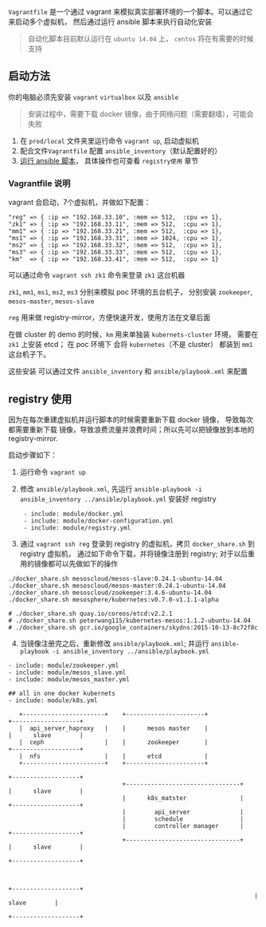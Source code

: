 
`Vagrantfile` 是一个通过 vagrant 来模拟真实部署环境的一个脚本。可以通过它来启动多个虚拟机，
然后通过运行 ansible 脚本来执行自动化安装

> 自动化脚本目前默认运行在 `ubuntu 14.04` 上， `centos` 将在有需要的时候支持

## 启动方法

你的电脑必须先安装 `vagrant` `virtualbox` 以及 `ansible`

> 安装过程中，需要下载 docker 镜像，由于网络问题（需要翻墙），可能会失败

1. 在 `prod/local` 文件夹里运行命令 `vagrant up`, 启动虚拟机
2. 配合文件`Vagrantfile` 配置 `ansible_inventory`（默认配置好的）
3. [运行 ansible 脚本](https://github.com/peterwangpei/mesos-poc/tree/master/prod/ansible)，
具体操作也可查看 `registry使用` 章节

### Vagrantfile 说明

vagrant 会启动，7个虚拟机，并做如下配置：

~~~~~~
"reg" => { :ip => "192.168.33.10", :mem => 512,  :cpu => 1},
"zk1" => { :ip => "192.168.33.11", :mem => 512,  :cpu => 1},
"mm1" => { :ip => "192.168.33.21", :mem => 512,  :cpu => 1},
"ms1" => { :ip => "192.168.33.31", :mem => 1024, :cpu => 1},
"ms2" => { :ip => "192.168.33.32", :mem => 512,  :cpu => 1},
"ms3" => { :ip => "192.168.33.33", :mem => 512,  :cpu => 1},
"km"  => { :ip => "192.168.33.41", :mem => 512,  :cpu => 1}
~~~~~~

可以通过命令 `vagrant ssh zk1` 命令来登录 `zk1` 这台机器

`zk1`, `mm1`, `ms1`, `ms2`, `ms3` 分别来模拟 poc 环境的五台机子，
分别安装 `zookeeper`, `mesos-master`, `mesos-slave`

`reg` 用来做 registry-mirror，方便快速开发，使用方法在文章后面

在做 cluster 的 demo 的时候，`km` 用来单独装 `kubernets-cluster` 环境，
需要在 `zk1` 上安装 etcd； 在 poc 环境下 会将 `kubernetes`（不是 cluster） 都装到 `mm1` 这台机子下。

这些安装 可以通过文件 `ansible_inventory` 和 `ansible/playbook.xml` 来配置

## registry 使用

因为在每次重建虚拟机并运行脚本的时候需要重新下载 docker 镜像，
导致每次都需要重新下载 镜像，导致浪费流量并浪费时间；所以先可以把镜像放到本地的 registry-mirror.

启动步骤如下：

1. 运行命令 `vagrant up`
2. 修改 `ansible/playbook.xml`, 先运行  `ansible-playbook -i ansible_inventory ../ansible/playbook.yml` 安装好 registry

    ~~~~~~
     - include: module/docker.yml
     - include: module/docker-configuration.yml
     - include: module/registry.yml
    ~~~~~~
3. 通过 `vagrant ssh reg` 登录到 registry 的虚拟机，拷贝 `docker_share.sh` 到 registry 虚拟机，
通过如下命令下载，并将镜像注册到 registry; 对于以后重用的镜像都可以先做如下的操作

~~~~~~
./docker_share.sh mesoscloud/mesos-slave:0.24.1-ubuntu-14.04
./docker_share.sh mesoscloud/mesos-master:0.24.1-ubuntu-14.04
./docker_share.sh mesoscloud/zookeeper:3.4.6-ubuntu-14.04
./docker_share.sh mesosphere/kubernetes:v0.7.0-v1.1.1-alpha

# ./docker_share.sh quay.io/coreos/etcd:v2.2.1
# ./docker_share.sh peterwang115/kubernetes-mesos:1.1.2-ubuntu-14.04
# ./docker_share.sh gcr.io/google_containers/skydns:2015-10-13-8c72f8c
~~~~~~

4. 当镜像注册完之后，重新修改 `ansible/playbook.xml`; 并运行 `ansible-playbook -i ansible_inventory ../ansible/playbook.yml`

~~~~~~
- include: module/zookeeper.yml
- include: module/mesos_slave.yml
- include: module/mesos_master.yml

## all in one docker kubernets
- include: module/k8s.yml
~~~~~~



       +-----------------------+    +----------------------+                  +-------------------+
       |  api_server_haproxy   |    |      mesos master    |                  |      slave        |
       |  ceph                 |    |      zookeeper       |                  +-------------------+
       |  nfs                  |    |      etcd            |
       +-----------------------+    +----------------------+
                                                                              +-------------------+
                                    +--------------------------------+        |      slave        |
                                    |      k8s_matster               |        +-------------------+
                                    |        api_server              |
                                    |        schedule                |
                                    |        controller manager      |        +-------------------+
                                    +--------------------------------+        |      slave        |
                                                                              +-------------------+
     

                                                                         +-------------------+
                                                                         |      slave        |
                                                                         +-------------------+
